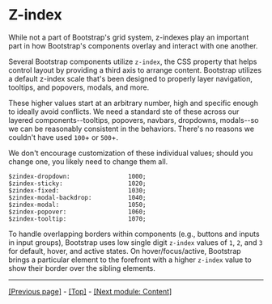 # Z-index

While not a part of Bootstrap's grid system, z-indexes play an important part in how Bootstrap's components overlay and interact with one another.

Several Bootstrap components utilize `z-index`, the CSS property that helps control layout by providing a third axis to arrange content. Bootstrap utilizes a default z-index scale that's been designed to properly layer navigation, tooltips, and popovers, modals, and more.

These higher values start at an arbitrary number, high and specific enough to ideally avoid conflicts. We need a standard ste of these across our layered components--tooltips, popovers, navbars, dropdowns, modals--so we can be reasonably consistent in the behaviors. There's no reasons we couldn't have used `100`+ or `500`+.

We don't encourage customization of these individual values; should you change one, you likely need to change them all.
```
$zindex-dropdown:                1000;
$zindex-sticky:                  1020;
$zindex-fixed:                   1030;
$zindex-modal-backdrop:          1040;
$zindex-modal:                   1050;
$zindex-popover:                 1060;
$zindex-tooltip:                 1070;
```
To handle overlapping borders within components (e.g., buttons and inputs in input groups), Bootstrap uses low single digit `z-index` values of `1`, `2`, and `3` for default, hover, and active states. On hover/focus/active, Bootstrap brings a particular element to the forefront with a higher `z-index` value to show their border over the sibling elements.

<hr>

[[Previous page]]() - [[Top]]() - [[Next module: Content]]()